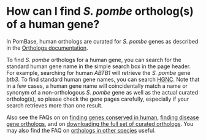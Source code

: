 # How can I find *S. pombe* ortholog(s) of a human gene?
<!-- pombase_categories: Orthology,Finding data -->

In PomBase, human orthologs are curated for *S. pombe* genes as
described in the [Orthologs documentation](/documentation/orthologs).

To find *S. pombe* orthologs for a human gene, you can search for the
standard human gene name in the simple search box in the page
header. For example, searching for human *ABTB1* will retrieve the
*S. pombe* gene *btb3*. To find standard human gene names, you can
search [HGNC](http://www.genenames.org/). Note that in a few cases, a
human gene name will coincidentally match a name or synonym of a
non-orthologous *S. pombe* gene as well as the actual curated
ortholog(s), so please check the gene pages carefully, especially if
your search retrieves more than one result.

Also see the FAQs on on [finding genes conserved in human](/faq/how-can-i-find-all-s.-pombe-genes-are-conserved-human),
[finding disease gene orthologs](/faq/how-can-i-find-s.-pombe-genes-associated-human-disease),
and on [downloading the full set of curated orthologs](/faq/how-can-i-obtain-the-list-human-and-s.-pombe-orthologs).
You may also find the FAQ on [orthologs in other species](/faq/how-can-i-find-s.-pombe-orthologs-species-other-than-human-and-s.-cerevisiae) useful.

